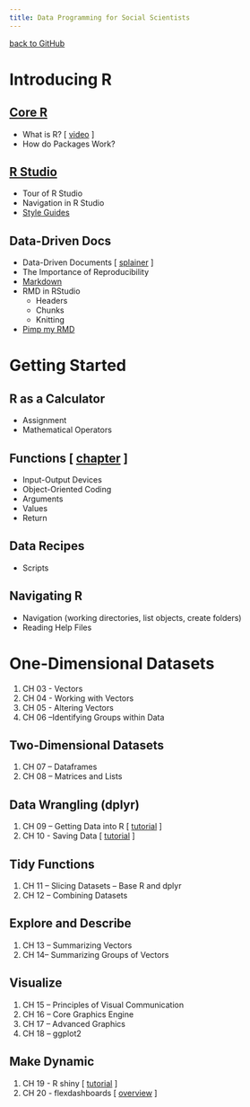 ```yaml
---
title: Data Programming for Social Scientists 
---
```


[back to GitHub](https://github.com/DS4PS/dp4ss-textbook)


# Introducing R

## [Core R](ch-010-core-r.html)
* What is R? [ [video](https://player.vimeo.com/video/180644880) ]
* How do Packages Work? 
 
 
## [R Studio](ch-020-rstudio.html)
* Tour of R Studio  
* Navigation in R Studio  
* [Style Guides](https://jef.works/R-style-guide/)  
 
## Data-Driven Docs  
* Data-Driven Documents [ [splainer](https://ds4ps.org/docs/) ]   
* The Importance of Reproducibility   
* [Markdown](https://ds4ps.org/cpp-526-fall-2019/markdown/)  
* RMD in RStudio   
  - Headers   
  - Chunks   
  - Knitting   
* [Pimp my RMD](https://holtzy.github.io/Pimp-my-rmd/)  
 

# Getting Started

## R as a Calculator
* Assignment 
* Mathematical Operators 

## Functions [ [chapter](http://ds4ps.org/datacamp-light-demo-for-rmd/calc-mortgage.html) ] 
* Input-Output Devices 
* Object-Oriented Coding 
* Arguments 
* Values 
* Return 

## Data Recipes
* Scripts 

## Navigating R
* Navigation (working directories, list objects, create folders) 
* Reading Help Files 




# One-Dimensional Datasets

1. CH 03 - Vectors
1. CH 04 - Working with Vectors
1. CH 05 - Altering Vectors
1. CH 06 –Identifying Groups within Data 


## Two-Dimensional Datasets

1. CH 07 – Dataframes
1. CH 08 – Matrices and Lists



## Data Wrangling (dplyr)

1. CH 09 – Getting Data into R [ [tutorial](https://www.datacamp.com/community/tutorials/r-data-import-tutorial) ]
1. CH 10 - Saving Data [ [tutorial](https://thomasleeper.com/Rcourse/Tutorials/savingdata.html) ]



## Tidy Functions

1. CH 11 – Slicing Datasets – Base R and dplyr
1. CH 12 – Combining Datasets


## Explore and Describe

1. CH 13 – Summarizing Vectors
1. CH 14– Summarizing Groups of Vectors


## Visualize 

1. CH 15 – Principles of Visual Communication
1. CH 16 – Core Graphics Engine
1. CH 17 – Advanced Graphics
1. CH 18 – ggplot2



## Make Dynamic

1. CH 19 - R shiny [ [tutorial](http://rmarkdown.rstudio.com/authoring_shiny.html) ]
1. CH 20 - flexdashboards [ [overview](http://rmarkdown.rstudio.com/flexdashboard/) ]


<br>


